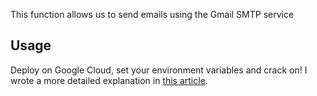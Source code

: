 This function allows us to send emails using the Gmail SMTP service

## Usage

Deploy on Google Cloud, set your environment variables and crack on! I wrote a more detailed explanation in [this article](https://dev.to/i_maka/google-cloud-functions-sending-emails-using-gmail-smtp-and-nodemailer-1lij).
